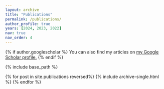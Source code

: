 ```yaml
---
layout: archive
title: "Publications"
permalink: /publications/
author_profile: true
years: [2024, 2023, 2022]
nav: true
nav_order: 4
---
```


{% if author.googlescholar %}
  You can also find my articles on <u><a href="{{author.googlescholar}}">my Google Scholar profile</a>.</u>
{% endif %}

{% include base_path %}

{% for post in site.publications reversed%}
  {% include archive-single.html %}
{% endfor %}

